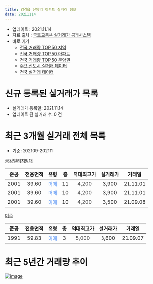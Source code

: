 ```yaml
---
title: 강경읍 산양리 아파트 실거래 정보
date: 20211114
---
```


* 업데이트 : 2021.11.14
* 자료 출처 : [국토교통부 실거래가 공개시스템](http://rt.molit.go.kr)
* 바로 가기
    * [전국 거래량 TOP 50 지역](https://apt-info.github.io/apt-trade-info/tr)
    * [전국 거래량 TOP 50 아파트](https://apt-info.github.io/apt-trade-info/ta)
    * [전국 거래량 TOP 50 분양권](https://apt-info.github.io/apt-trade-info/tb)
    * [주요 신도시 실거래 데이터](https://apt-info.github.io/apt-trade-info/newtown)
    * [전국 실거래 데이터](https://apt-info.github.io/apt-trade-info/all)



<script async src="https://pagead2.googlesyndication.com/pagead/js/adsbygoogle.js"></script>
<!-- 기본광고 -->
<ins class="adsbygoogle"
     style="display:block"
     data-ad-client="ca-pub-1142216861245946"
     data-ad-slot="4805727019"
     data-ad-format="auto"
     data-full-width-responsive="true"></ins>
<script>
     (adsbygoogle = window.adsbygoogle || []).push({});
</script>


# 신규 등록된 실거래가 목록

* 실거래가 등록일: 2021.11.14
* 업데이트 된 실거래 수: 0 건




<script async src="https://pagead2.googlesyndication.com/pagead/js/adsbygoogle.js"></script>
<!-- 기본광고 -->
<ins class="adsbygoogle"
     style="display:block"
     data-ad-client="ca-pub-1142216861245946"
     data-ad-slot="4805727019"
     data-ad-format="auto"
     data-full-width-responsive="true"></ins>
<script>
     (adsbygoogle = window.adsbygoogle || []).push({});
</script>


# 최근 3개월 실거래 전체 목록
* 기준: 202109-202111


[금강빌리지임대](https://search.naver.com/search.naver?query=%EA%B8%88%EA%B0%95%EB%B9%8C%EB%A6%AC%EC%A7%80%EC%9E%84%EB%8C%80)

|준공|전용면적|유형|층|역대최고가|실거래가|거래일|
|:---:|:---:|:---:|:---:|:---:|:---:|:---:|
|2001|39.60|<span style="color:#4285F3">매매</span>|11|<span style="color:#444444">4,200</span>|3,900|21.11.01|
|2001|39.60|<span style="color:#4285F3">매매</span>|10|<span style="color:#444444">4,200</span>|3,900|21.11.01|
|2001|39.60|<span style="color:#4285F3">매매</span>|10|<span style="color:#444444">4,200</span>|3,500|21.09.08|

[미주](https://search.naver.com/search.naver?query=%EB%AF%B8%EC%A3%BC)

|준공|전용면적|유형|층|역대최고가|실거래가|거래일|
|:---:|:---:|:---:|:---:|:---:|:---:|:---:|
|1991|59.83|<span style="color:#4285F3">매매</span>|3|<span style="color:#444444">5,000</span>|3,600|21.09.07|



<script async src="https://pagead2.googlesyndication.com/pagead/js/adsbygoogle.js"></script>
<!-- 기본광고 -->
<ins class="adsbygoogle"
     style="display:block"
     data-ad-client="ca-pub-1142216861245946"
     data-ad-slot="4805727019"
     data-ad-format="auto"
     data-full-width-responsive="true"></ins>
<script>
     (adsbygoogle = window.adsbygoogle || []).push({});
</script>


# 최근 5년간 거래량 추이


<div style="width:100%;">
    <canvas id="deal_progress" height="200"></canvas>
</div>

<script>
new Chart(document.getElementById("deal_progress"), {
    type: 'line',
    data: {
        labels: ['16.01','16.02','16.03','16.04','16.05','16.06','16.08','16.10','16.11','16.12','17.01','17.03','17.04','17.05','17.06','17.07','17.08','17.09','17.10','17.11','17.12','18.01','18.02','18.03','18.04','18.05','18.06','18.07','18.08','18.09','18.10','18.11','18.12','19.02','19.03','19.04','19.05','19.08','19.10','19.11','19.12','20.01','20.02','20.03','20.04','20.05','20.06','20.07','20.08','20.09','20.10','20.12','21.01','21.02','21.03','21.04','21.05','21.06','21.07','21.08','21.09','21.11'],
        datasets: [{
            label: '매매/분양권',
            data: [0,4,0,0,0,3,1,1,2,1,1,3,0,2,4,1,2,3,2,1,0,1,0,1,2,3,1,1,2,2,1,0,1,1,1,0,1,2,2,2,0,0,2,1,1,1,1,0,1,4,2,10,8,5,1,2,5,4,1,2,2,2],
            borderColor: "rgba(66, 133, 243, 1)",
            backgroundColor: "rgba(66, 133, 243, 0.05)",
            borderWidth: 1,
            pointRadius: 0,
            fill: false,
            lineTension: 0
        },{
            label: '전/월세',
            data: [1,1,2,1,1,0,1,0,0,0,0,0,2,0,3,2,1,0,2,3,1,0,2,4,4,2,1,0,1,0,0,1,4,0,0,2,0,0,2,0,1,1,0,1,0,0,0,1,0,0,1,1,0,1,1,1,0,0,0,1,0,0],
            borderColor: "rgba(255, 90, 0, 1)",
            backgroundColor: "rgba(255, 90, 0, 0.05)",
            borderWidth: 1,
            pointRadius: 0,
            fill: false,
            lineTension: 0
        },{
            label: '합계',
            data: [1,5,2,1,1,3,2,1,2,1,1,3,2,2,7,3,3,3,4,4,1,1,2,5,6,5,2,1,3,2,1,1,5,1,1,2,1,2,4,2,1,1,2,2,1,1,1,1,1,4,3,11,8,6,2,3,5,4,1,3,2,2],
            borderColor: "rgba(0, 0, 0, 1)",
            backgroundColor: "rgba(0, 0, 0, 0.03)",
            borderWidth: 0.1,
            pointRadius: 0,
            fill: true,
            lineTension: 0
        }
        ]
    },
    options: {
        responsive: true,
        title: {
            display: false
        },
        tooltips: {
            mode: 'index',
            intersect: false
        },
        hover: {
            mode: 'nearest',
            intersect: true
        },
        scales: {
            xAxes: [{
                display: true,
                scaleLabel: {
                    display: true,
                    labelString: '년/월'
                }
            }],
            yAxes: [{
                display: true,
                ticks: {
                    suggestedMin: 0,
                },
                scaleLabel: {
                    display: true,
                    labelString: '실거래 수'
                }
            }]
        }
    }
});

</script>


[![image](https://apt-info.github.io/images/2020-01-03-apt-trade-info/1024x500.png)](https://play.google.com/store/apps/details?id=com.aptinfo.apttradeinfo)

